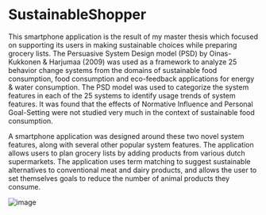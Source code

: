 # SustainableShopper

This smartphone application is the result of my master thesis which focused on supporting its users in making sustainable choices
while preparing grocery lists. The Persuasive System Design model (PSD) by Oinas-Kukkonen & Harjumaa (2009)
was used as a framework to analyze 25 behavior change systems from the domains of sustainable food consumption, food 
consumption and eco-feedback applications for energy & water consumption. The PSD model was used to categorize the
system features in each of the 25 systems to identify usage trends of system features. It was found that the effects
of Normative Influence and Personal Goal-Setting were not studied very much in the context of sustainable food consumption.

A smartphone application was designed around these two novel system features, along with several other popular system features.
The application allows users to plan grocery lists by adding products from various dutch supermarkets. The application uses 
term matching to suggest sustainable alternatives to conventional meat and dairy products, and allows the user to set themselves
goals to reduce the number of animal products they consume.


![image](https://user-images.githubusercontent.com/39627628/116763202-544c6b80-aa1d-11eb-85c3-a1aa1ba4bc9c.png)

